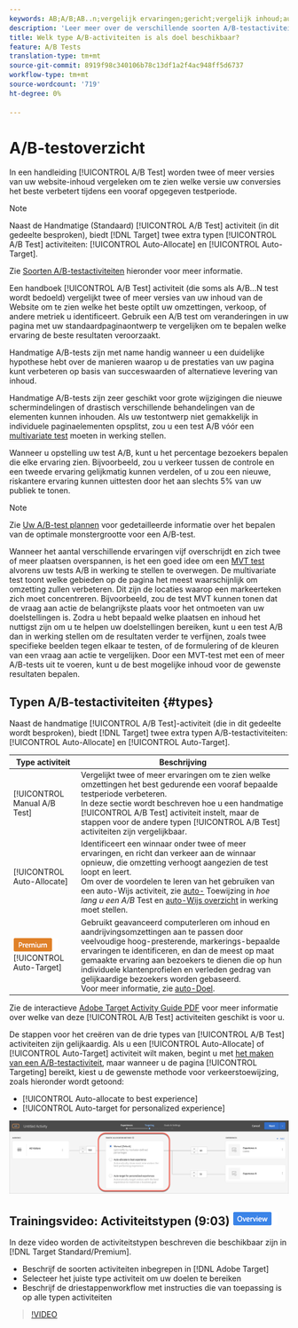 ```yaml
---
keywords: AB;A/B;AB..n;vergelijk ervaringen;gericht;vergelijk inhoud;auto-doel;auto-toewijzen
description: 'Leer meer over de verschillende soorten A/B-testactiviteiten in Adobe Target: Handmatig, Automatisch toewijzen en Automatisch richten. Kies de juiste voor je.'
title: Welk type A/B-activiteiten is als doel beschikbaar?
feature: A/B Tests
translation-type: tm+mt
source-git-commit: 8919f98c340106b78c13df1a2f4ac948ff5d6737
workflow-type: tm+mt
source-wordcount: '719'
ht-degree: 0%

---
```



# A/B-testoverzicht

In een handleiding [!UICONTROL A/B Test] worden twee of meer versies van uw website-inhoud vergeleken om te zien welke versie uw conversies het beste verbetert tijdens een vooraf opgegeven testperiode.

>[!NOTE]
>
>Naast de Handmatige (Standaard) [!UICONTROL A/B Test] activiteit (in dit gedeelte besproken), biedt [!DNL Target] twee extra typen [!UICONTROL A/B Test] activiteiten: [!UICONTROL Auto-Allocate] en [!UICONTROL Auto-Target].
>
>Zie [Soorten A/B-testactiviteiten](#types) hieronder voor meer informatie.

Een handboek [!UICONTROL A/B Test] activiteit (die soms als A/B...N test wordt bedoeld) vergelijkt twee of meer versies van uw inhoud van de Website om te zien welke het beste optilt uw omzettingen, verkoop, of andere metriek u identificeert. Gebruik een A/B test om veranderingen in uw pagina met uw standaardpaginaontwerp te vergelijken om te bepalen welke ervaring de beste resultaten veroorzaakt.

Handmatige A/B-tests zijn met name handig wanneer u een duidelijke hypothese hebt over de manieren waarop u de prestaties van uw pagina kunt verbeteren op basis van succeswaarden of alternatieve levering van inhoud.

Handmatige A/B-tests zijn zeer geschikt voor grote wijzigingen die nieuwe schermindelingen of drastisch verschillende behandelingen van de elementen kunnen inhouden. Als uw testontwerp niet gemakkelijk in individuele paginaelementen opsplitst, zou u een test A/B vóór een [multivariate test](/help/c-activities/c-multivariate-testing/multivariate-testing.md) moeten in werking stellen.

Wanneer u opstelling uw test A/B, kunt u het percentage bezoekers bepalen die elke ervaring zien. Bijvoorbeeld, zou u verkeer tussen de controle en een tweede ervaring gelijkmatig kunnen verdelen, of u zou een nieuwe, riskantere ervaring kunnen uittesten door het aan slechts 5% van uw publiek te tonen.

>[!NOTE]
>
>Zie [Uw A/B-test plannen](/help/c-activities/t-test-ab/sample-size-determination.md) voor gedetailleerde informatie over het bepalen van de optimale monstergrootte voor een A/B-test.

Wanneer het aantal verschillende ervaringen vijf overschrijdt en zich twee of meer plaatsen overspannen, is het een goed idee om een [MVT test](/help/c-activities/c-multivariate-testing/multivariate-testing.md) alvorens uw tests A/B in werking te stellen te overwegen. De multivariate test toont welke gebieden op de pagina het meest waarschijnlijk om omzetting zullen verbeteren. Dit zijn de locaties waarop een markeerteken zich moet concentreren. Bijvoorbeeld, zou de test MVT kunnen tonen dat de vraag aan actie de belangrijkste plaats voor het ontmoeten van uw doelstellingen is. Zodra u hebt bepaald welke plaatsen en inhoud het nuttigst zijn om u te helpen uw doelstellingen bereiken, kunt u een test A/B dan in werking stellen om de resultaten verder te verfijnen, zoals twee specifieke beelden tegen elkaar te testen, of de formulering of de kleuren van een vraag aan actie te vergelijken. Door een MVT-test met een of meer A/B-tests uit te voeren, kunt u de best mogelijke inhoud voor de gewenste resultaten bepalen.

## Typen A/B-testactiviteiten {#types}

Naast de handmatige [!UICONTROL A/B Test]-activiteit (die in dit gedeelte wordt besproken), biedt [!DNL Target] twee extra typen A/B-testactiviteiten: [!UICONTROL Auto-Allocate] en [!UICONTROL Auto-Target].

| Type activiteit | Beschrijving |
| --- | --- |
| [!UICONTROL Manual A/B Test] | Vergelijkt twee of meer ervaringen om te zien welke omzettingen het best gedurende een vooraf bepaalde testperiode verbeteren.<br>In deze sectie wordt beschreven hoe u een handmatige  [!UICONTROL A/B Test] activiteit instelt, maar de stappen voor de andere typen  [!UICONTROL A/B Test] activiteiten zijn vergelijkbaar. |
| [!UICONTROL Auto-Allocate] | Identificeert een winnaar onder twee of meer ervaringen, en richt dan verkeer aan de winnaar opnieuw, die omzetting verhoogt aangezien de test loopt en leert.<br>Om over de voordelen te leren van het gebruiken van een auto-Wijs activiteit, zie  [auto-](/help/c-activities/t-test-ab/sample-size-determination.md#auto-allocate) Toewijzing in  *hoe lang u een A/B* Test en  [auto-Wijs overzicht](/help/c-activities/automated-traffic-allocation/automated-traffic-allocation.md) in werking moet stellen. |
| ![Premium badge](/help/assets/premium.png) [!UICONTROL Auto-Target] | Gebruikt geavanceerd computerleren om inhoud en aandrijvingsomzettingen aan te passen door veelvoudige hoog-presterende, markerings-bepaalde ervaringen te identificeren, en dan de meest op maat gemaakte ervaring aan bezoekers te dienen die op hun individuele klantenprofielen en verleden gedrag van gelijkaardige bezoekers worden gebaseerd.<br>Voor meer informatie, zie  [auto-Doel](/help/c-activities/auto-target/auto-target-to-optimize.md). |

Zie de interactieve [Adobe Target Activity Guide PDF](/help/c-activities/target-activities-guide.md) voor meer informatie over welke van deze [!UICONTROL A/B Test] activiteiten geschikt is voor u.

De stappen voor het creëren van de drie types van [!UICONTROL A/B Test] activiteiten zijn gelijkaardig. Als u een [!UICONTROL Auto-Allocate] of [!UICONTROL Auto-Target] activiteit wilt maken, begint u met [het maken van een A/B-testactiviteit](/help/c-activities/t-test-ab/t-test-create-ab/test-create-ab.md), maar wanneer u de pagina [!UICONTROL Targeting] bereikt, kiest u de gewenste methode voor verkeerstoewijzing, zoals hieronder wordt getoond:

* [!UICONTROL Auto-allocate to best experience]
* [!UICONTROL Auto-target for personalized experience]

![Instellingen voor de methode voor verkeerstoewijzing](/help/c-activities/t-test-ab/t-test-create-ab/assets/traffic-allocation-method.png)

## Trainingsvideo: Activiteitstypen (9:03) ![Overzichtsbadge](/help/assets/overview.png)

In deze video worden de activiteitstypen beschreven die beschikbaar zijn in [!DNL Target Standard/Premium].

* Beschrijf de soorten activiteiten inbegrepen in [!DNL Adobe Target]
* Selecteer het juiste type activiteit om uw doelen te bereiken
* Beschrijf de driestappenworkflow met instructies die van toepassing is op alle typen activiteiten

>[!VIDEO](https://video.tv.adobe.com/v/17386)
